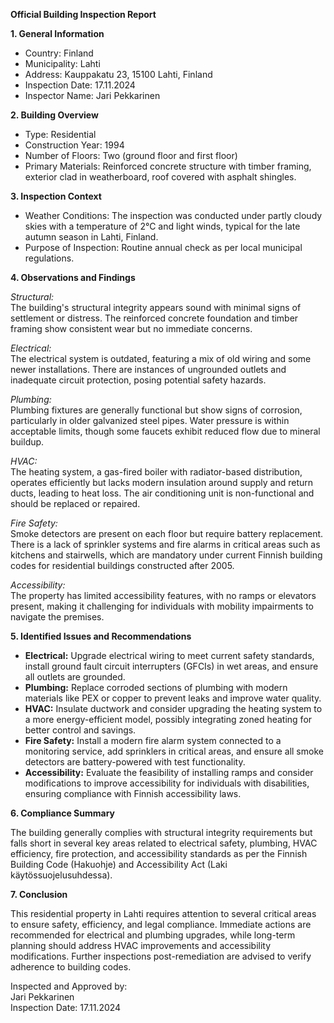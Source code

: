 **Official Building Inspection Report**

**1. General Information**

- Country: Finland  
- Municipality: Lahti  
- Address: Kauppakatu 23, 15100 Lahti, Finland  
- Inspection Date: 17.11.2024  
- Inspector Name: Jari Pekkarinen

**2. Building Overview**

- Type: Residential  
- Construction Year: 1994  
- Number of Floors: Two (ground floor and first floor)  
- Primary Materials: Reinforced concrete structure with timber framing, exterior clad in weatherboard, roof covered with asphalt shingles.

**3. Inspection Context**

- Weather Conditions: The inspection was conducted under partly cloudy skies with a temperature of 2°C and light winds, typical for the late autumn season in Lahti, Finland.  
- Purpose of Inspection: Routine annual check as per local municipal regulations.

**4. Observations and Findings**

*Structural:*  
The building's structural integrity appears sound with minimal signs of settlement or distress. The reinforced concrete foundation and timber framing show consistent wear but no immediate concerns.

*Electrical:*  
The electrical system is outdated, featuring a mix of old wiring and some newer installations. There are instances of ungrounded outlets and inadequate circuit protection, posing potential safety hazards.

*Plumbing:*  
Plumbing fixtures are generally functional but show signs of corrosion, particularly in older galvanized steel pipes. Water pressure is within acceptable limits, though some faucets exhibit reduced flow due to mineral buildup.

*HVAC:*  
The heating system, a gas-fired boiler with radiator-based distribution, operates efficiently but lacks modern insulation around supply and return ducts, leading to heat loss. The air conditioning unit is non-functional and should be replaced or repaired.

*Fire Safety:*  
Smoke detectors are present on each floor but require battery replacement. There is a lack of sprinkler systems and fire alarms in critical areas such as kitchens and stairwells, which are mandatory under current Finnish building codes for residential buildings constructed after 2005.

*Accessibility:*  
The property has limited accessibility features, with no ramps or elevators present, making it challenging for individuals with mobility impairments to navigate the premises.

**5. Identified Issues and Recommendations**

- **Electrical:** Upgrade electrical wiring to meet current safety standards, install ground fault circuit interrupters (GFCIs) in wet areas, and ensure all outlets are grounded.  
- **Plumbing:** Replace corroded sections of plumbing with modern materials like PEX or copper to prevent leaks and improve water quality.  
- **HVAC:** Insulate ductwork and consider upgrading the heating system to a more energy-efficient model, possibly integrating zoned heating for better control and savings.  
- **Fire Safety:** Install a modern fire alarm system connected to a monitoring service, add sprinklers in critical areas, and ensure all smoke detectors are battery-powered with test functionality.  
- **Accessibility:** Evaluate the feasibility of installing ramps and consider modifications to improve accessibility for individuals with disabilities, ensuring compliance with Finnish accessibility laws.

**6. Compliance Summary**

The building generally complies with structural integrity requirements but falls short in several key areas related to electrical safety, plumbing, HVAC efficiency, fire protection, and accessibility standards as per the Finnish Building Code (Hakuohje) and Accessibility Act (Laki käytössuojelusuhdessa).

**7. Conclusion**

This residential property in Lahti requires attention to several critical areas to ensure safety, efficiency, and legal compliance. Immediate actions are recommended for electrical and plumbing upgrades, while long-term planning should address HVAC improvements and accessibility modifications. Further inspections post-remediation are advised to verify adherence to building codes.

Inspected and Approved by:  
Jari Pekkarinen  
Inspection Date: 17.11.2024